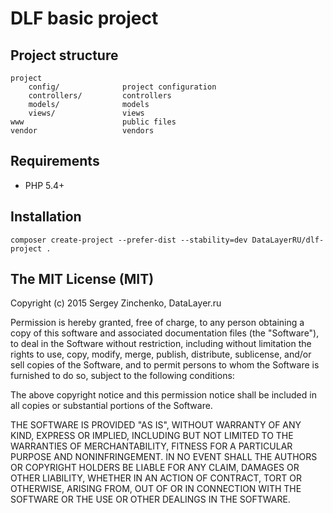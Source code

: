 DLF basic project
=====================


Project structure
-------------------
```
project
    config/              project configuration
    controllers/         controllers
    models/              models
    views/               views
www                      public files
vendor                   vendors
```


Requirements
------------
 - PHP 5.4+

Installation
------------
    composer create-project --prefer-dist --stability=dev DataLayerRU/dlf-project .

The MIT License (MIT)
---------------------

Copyright (c) 2015 Sergey Zinchenko, DataLayer.ru

Permission is hereby granted, free of charge, to any person obtaining a copy
of this software and associated documentation files (the "Software"), to deal
in the Software without restriction, including without limitation the rights
to use, copy, modify, merge, publish, distribute, sublicense, and/or sell
copies of the Software, and to permit persons to whom the Software is
furnished to do so, subject to the following conditions:

The above copyright notice and this permission notice shall be included in all
copies or substantial portions of the Software.

THE SOFTWARE IS PROVIDED "AS IS", WITHOUT WARRANTY OF ANY KIND, EXPRESS OR
IMPLIED, INCLUDING BUT NOT LIMITED TO THE WARRANTIES OF MERCHANTABILITY,
FITNESS FOR A PARTICULAR PURPOSE AND NONINFRINGEMENT. IN NO EVENT SHALL THE
AUTHORS OR COPYRIGHT HOLDERS BE LIABLE FOR ANY CLAIM, DAMAGES OR OTHER
LIABILITY, WHETHER IN AN ACTION OF CONTRACT, TORT OR OTHERWISE, ARISING FROM,
OUT OF OR IN CONNECTION WITH THE SOFTWARE OR THE USE OR OTHER DEALINGS IN THE
SOFTWARE.